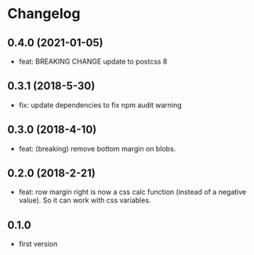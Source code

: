 # Changelog

## 0.4.0 (2021-01-05)

- feat: BREAKING CHANGE update to postcss 8

## 0.3.1 (2018-5-30)

- fix: update dependencies to fix npm audit warning

## 0.3.0 (2018-4-10)

- feat: (breaking) remove bottom margin on blobs.

## 0.2.0 (2018-2-21)

- feat: row margin right is now a css calc function (instead of a negative value). So it can work with css variables.

## 0.1.0

- first version
